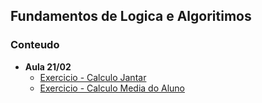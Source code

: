 ## Fundamentos de Logica e Algoritimos

### Conteudo
- **Aula 21/02**
    - [Exercicio - Calculo Jantar](21-02/calculoJantar.html)
    - [Exercicio - Calculo Media do Aluno](21-02/mediaAluno.html)
